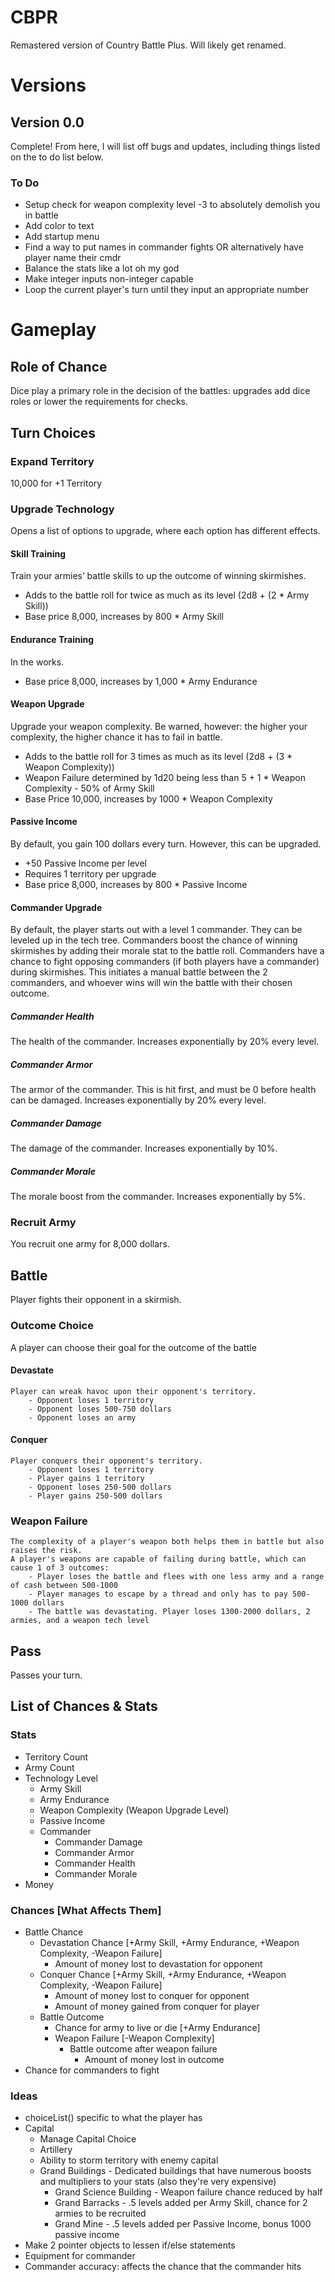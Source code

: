 # CBPR
Remastered version of Country Battle Plus. Will likely get renamed.

# Versions
## Version 0.0
Complete! From here, I will list off bugs and updates, including things listed on the to do list below.

### To Do
- Setup check for weapon complexity level -3 to absolutely demolish you in battle
- Add color to text
- Add startup menu
- Find a way to put names in commander fights OR alternatively have player name their cmdr
- Balance the stats like a lot oh my god
- Make integer inputs non-integer capable
- Loop the current player's turn until they input an appropriate number

# Gameplay 
## Role of Chance
Dice play a primary role in the decision of the battles: upgrades add dice roles or lower the requirements for checks. 
## Turn Choices

### Expand Territory
10,000 for +1 Territory

### Upgrade Technology
Opens a list of options to upgrade, where each option has different effects.

#### Skill Training 
Train your armies’ battle skills to up the outcome of winning skirmishes.
- Adds to the battle roll for twice as much as its level (2d8 + (2 * Army Skill))
- Base price 8,000, increases by 800 * Army Skill

#### Endurance Training
In the works.
- Base price 8,000, increases by 1,000 * Army Endurance

#### Weapon Upgrade
Upgrade your weapon complexity. Be warned, however: the higher your complexity, the higher chance it has to fail in battle.
- Adds to the battle roll for 3 times as much as its level (2d8 + (3 * Weapon Complexity))
- Weapon Failure determined by 1d20 being less than 5 + 1 * Weapon Complexity - 50% of Army Skill
- Base Price 10,000, increases by 1000 * Weapon Complexity
  
#### Passive Income
By default, you gain 100 dollars every turn. However, this can be upgraded.
- +50 Passive Income per level
- Requires 1 territory per upgrade
- Base price 8,000, increases by 800 * Passive Income

#### Commander Upgrade
By default, the player starts out with a level 1 commander. They can be leveled up in the tech tree. Commanders boost the chance of winning skirmishes by adding their morale stat to the battle roll.
Commanders have a chance to fight opposing commanders (if both players have a commander) during skirmishes. This initiates a manual battle between the 2 commanders, and whoever wins will win the battle with their chosen outcome.
##### Commander Health
The health of the commander. Increases exponentially by 20% every level.
##### Commander Armor
The armor of the commander. This is hit first, and must be 0 before health can be damaged. Increases exponentially by 20% every level.
##### Commander Damage 
The damage of the commander. Increases exponentially by 10%.
##### Commander Morale
The morale boost from the commander. Increases exponentially by 5%. 
### Recruit Army
You recruit one army for 8,000 dollars.
    
## Battle
Player fights their opponent in a skirmish.
### Outcome Choice
A player can choose their goal for the outcome of the battle 
#### Devastate 
    Player can wreak havoc upon their opponent's territory.
        - Opponent loses 1 territory
        - Opponent loses 500-750 dollars
        - Opponent loses an army
    
#### Conquer
    Player conquers their opponent's territory.
        - Opponent loses 1 territory
        - Player gains 1 territory
        - Opponent loses 250-500 dollars
        - Player gains 250-500 dollars 

### Weapon Failure
    The complexity of a player's weapon both helps them in battle but also raises the risk.
    A player's weapons are capable of failing during battle, which can cause 1 of 3 outcomes: 
        - Player loses the battle and flees with one less army and a range of cash between 500-1000
        - Player manages to escape by a thread and only has to pay 500-1000 dollars
        - The battle was devastating. Player loses 1300-2000 dollars, 2 armies, and a weapon tech level 
## Pass
Passes your turn.

## List of Chances & Stats
### Stats
- Territory Count
- Army Count
- Technology Level
    - Army Skill
    - Army Endurance
    - Weapon Complexity (Weapon Upgrade Level)
    - Passive Income
    - Commander
        - Commander Damage
        - Commander Armor
        - Commander Health
        - Commander Morale
- Money 

### Chances [What Affects Them]
- Battle Chance
    - Devastation Chance [+Army Skill, +Army Endurance, +Weapon Complexity, -Weapon Failure]
        - Amount of money lost to devastation for opponent
    - Conquer Chance [+Army Skill, +Army Endurance, +Weapon Complexity, -Weapon Failure]
        - Amount of money lost to conquer for opponent
        - Amount of money gained from conquer for player
    - Battle Outcome
        - Chance for army to live or die [+Army Endurance]
        - Weapon Failure [-Weapon Complexity]
            - Battle outcome after weapon failure
                - Amount of money lost in outcome
- Chance for commanders to fight 

### Ideas
- choiceList() specific to what the player has
- Capital
    - Manage Capital Choice
    - Artillery 
    - Ability to storm territory with enemy capital
    - Grand Buildings - Dedicated buildings that have numerous boosts and multipliers to your stats (also they're very expensive)
        - Grand Science Building - Weapon failure chance reduced by half
        - Grand Barracks - .5 levels added per Army Skill, chance for 2 armies to be recruited
        - Grand Mine - .5 levels added per Passive Income, bonus 1000 passive income
- Make 2 pointer objects to lessen if/else statements
- Equipment for commander
- Commander accuracy: affects the chance that the commander hits
